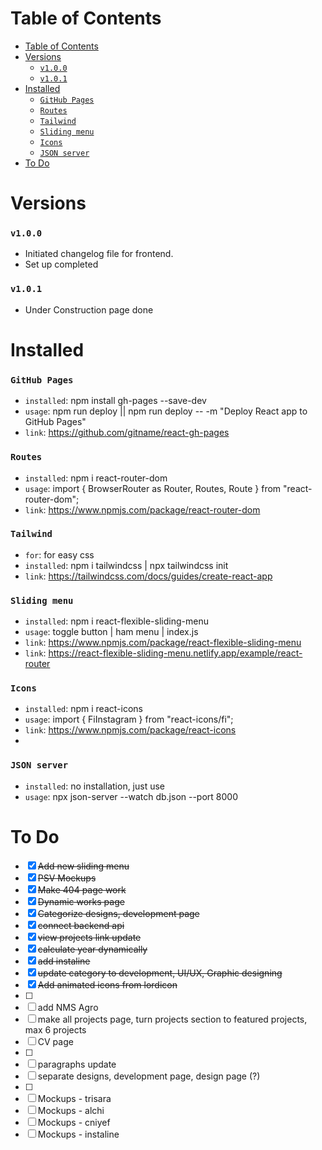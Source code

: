 # Table of Contents
- [Table of Contents](#table-of-contents)
- [Versions](#versions)
    - [`v1.0.0`](#v100)
    - [`v1.0.1`](#v101)
- [Installed](#installed)
    - [`GitHub Pages`](#github-pages)
    - [`Routes`](#routes)
    - [`Tailwind`](#tailwind)
    - [`Sliding menu`](#sliding-menu)
    - [`Icons`](#icons)
    - [`JSON server`](#json-server)
- [To Do](#to-do)

# Versions
### `v1.0.0`
- Initiated changelog file for frontend.
- Set up completed

### `v1.0.1`
- Under Construction page done


# Installed
###  `GitHub Pages`
- `installed`: npm install gh-pages --save-dev
- `usage`: npm run deploy || npm run deploy -- -m "Deploy React app to GitHub Pages" 
- `link`: https://github.com/gitname/react-gh-pages

###  `Routes`
- `installed`: npm i react-router-dom
- `usage`: import { BrowserRouter as Router, Routes, Route } from "react-router-dom"; 
- `link`: https://www.npmjs.com/package/react-router-dom

###  `Tailwind`
- `for`: for easy css
- `installed`: npm i tailwindcss | npx tailwindcss init
- `link`: https://tailwindcss.com/docs/guides/create-react-app

###  `Sliding menu`
- `installed`: npm i react-flexible-sliding-menu
- `usage`: toggle button | ham menu | index.js
- `link`: https://www.npmjs.com/package/react-flexible-sliding-menu
- `link`: https://react-flexible-sliding-menu.netlify.app/example/react-router

### `Icons`
- `installed`: npm i react-icons
- `usage`: import { FiInstagram } from "react-icons/fi";
- `link`: https://www.npmjs.com/package/react-icons
- 
### `JSON server`
- `installed`: no installation, just use
- `usage`: npx json-server --watch db.json --port 8000

# To Do
- [x] ~~Add new sliding menu~~
- [x] ~~PSV Mockups~~
- [x] ~~Make 404 page work~~
- [x] ~~Dynamic works page~~
- [x] ~~Categorize designs, development page~~
- [x] ~~connect backend api~~
- [x] ~~view projects link update~~
- [x] ~~calculate year dynamically~~
- [x] ~~add instaline~~
- [x] ~~update category to development, UI/UX, Graphic designing~~
- [x] ~~Add animated icons from lordicon~~
- [ ] 
- [ ] add NMS Agro
- [ ] make all projects page, turn projects section to featured projects, max 6 projects
- [ ] CV page
- [ ] 
- [ ] paragraphs update
- [ ] separate designs, development page, design page (?)
- [ ] 
- [ ] Mockups - trisara
- [ ] Mockups - alchi
- [ ] Mockups - cniyef
- [ ] Mockups - instaline

<!-- CheatCodes: -->
<!-- To do done: alt + c || alt + s -->
<!-- Table of contents: ctrl + shift + p, Create Table of Contents -->
<!-- Preview: ctrl + shift + v -->